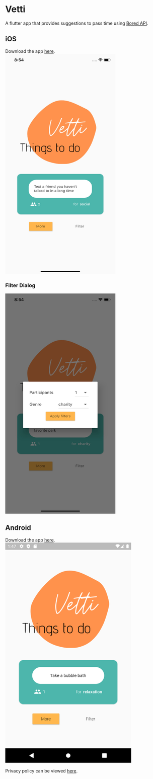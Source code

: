 # Vetti

A flutter app that provides suggestions to pass time using [Bored API](https://www.boredapi.com/).

## iOS
Download the app [here](https://apps.apple.com/au/app/vetti/id1518373086).
<img src="img/screenshots/ios.jpg" height="700px" width="350px" />

### Filter Dialog
<img src="img/screenshots/filter.jpg" height="700px" width="350px" />

## Android
Download the app [here](https://play.google.com/store/apps/details?id=com.navnita.vetti).
<img src="img/screenshots/android.png" height="700px" width="400px" />

Privacy policy can be viewed [here](https://sites.google.com/view/navnita/project-page?authuser=0).
